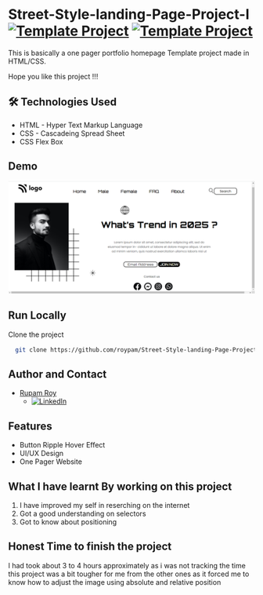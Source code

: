 # Street-Style-landing-Page-Project-I [![Template Project](https://img.shields.io/badge/Template-Project-red)](http://www.gnu.org/licenses/agpl-3.0) [![Template Project](https://img.shields.io/badge/Technologies%20-HTML%2FCSS-brightgreen)](http://www.gnu.org/licenses/agpl-3.0)

This is basically a one pager portfolio homepage Template project made in HTML/CSS.

Hope you like this project !!!


## 🛠 Technologies Used
  - HTML - Hyper Text Markup Language
  - CSS - Cascadeing Spread Sheet
  - CSS Flex Box

## Demo
<img width="960" alt="" src="https://raw.githubusercontent.com/roypam/Street-Style-landing-Page-Project-I/master/images/Screenshot%20(123).png">


## Run Locally

Clone the project

```bash
  git clone https://github.com/roypam/Street-Style-landing-Page-Project-I.git
```

## Author and Contact
- [Rupam Roy](https://www.github.com/roypam)
    - [![LinkedIn](https://img.shields.io/badge/LinkedIn-0A66C2?style=for-the-badge&logo=LinkedIn&logoColor=white)](https://www.linkedin.com/in/rupam-roy-931848213/)

## Features

- Button Ripple Hover Effect
- UI/UX Design
- One Pager Website

## What I have learnt By working on this project
1. I have improved my self in reserching on the internet
2. Got a good understanding on selectors
3. Got to know about positioning

## Honest Time to finish the project

I had took about 3 to 4 hours approximately as i was not tracking the time this project was a bit tougher for me from the other ones as it forced me to know how to adjust the image using absolute and relative position
